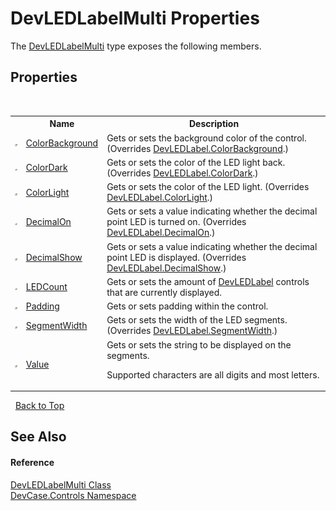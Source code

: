 # DevLEDLabelMulti Properties
 

The <a href="T_DevCase_Controls_DevLEDLabelMulti">DevLEDLabelMulti</a> type exposes the following members.


## Properties
&nbsp;<table><tr><th></th><th>Name</th><th>Description</th></tr><tr><td>![Public property](media/pubproperty.gif "Public property")</td><td><a href="P_DevCase_Controls_DevLEDLabelMulti_ColorBackground">ColorBackground</a></td><td>
Gets or sets the background color of the control.
 (Overrides <a href="P_DevCase_Controls_DevLEDLabel_ColorBackground">DevLEDLabel.ColorBackground</a>.)</td></tr><tr><td>![Public property](media/pubproperty.gif "Public property")</td><td><a href="P_DevCase_Controls_DevLEDLabelMulti_ColorDark">ColorDark</a></td><td>
Gets or sets the color of the LED light back.
 (Overrides <a href="P_DevCase_Controls_DevLEDLabel_ColorDark">DevLEDLabel.ColorDark</a>.)</td></tr><tr><td>![Public property](media/pubproperty.gif "Public property")</td><td><a href="P_DevCase_Controls_DevLEDLabelMulti_ColorLight">ColorLight</a></td><td>
Gets or sets the color of the LED light.
 (Overrides <a href="P_DevCase_Controls_DevLEDLabel_ColorLight">DevLEDLabel.ColorLight</a>.)</td></tr><tr><td>![Public property](media/pubproperty.gif "Public property")</td><td><a href="P_DevCase_Controls_DevLEDLabelMulti_DecimalOn">DecimalOn</a></td><td>
Gets or sets a value indicating whether the decimal point LED is turned on.
 (Overrides <a href="P_DevCase_Controls_DevLEDLabel_DecimalOn">DevLEDLabel.DecimalOn</a>.)</td></tr><tr><td>![Public property](media/pubproperty.gif "Public property")</td><td><a href="P_DevCase_Controls_DevLEDLabelMulti_DecimalShow">DecimalShow</a></td><td>
Gets or sets a value indicating whether the decimal point LED is displayed.
 (Overrides <a href="P_DevCase_Controls_DevLEDLabel_DecimalShow">DevLEDLabel.DecimalShow</a>.)</td></tr><tr><td>![Public property](media/pubproperty.gif "Public property")</td><td><a href="P_DevCase_Controls_DevLEDLabelMulti_LEDCount">LEDCount</a></td><td>
Gets or sets the amount of <a href="T_DevCase_Controls_DevLEDLabel">DevLEDLabel</a> controls that are currently displayed.</td></tr><tr><td>![Public property](media/pubproperty.gif "Public property")</td><td><a href="P_DevCase_Controls_DevLEDLabelMulti_Padding">Padding</a></td><td>
Gets or sets padding within the control.</td></tr><tr><td>![Public property](media/pubproperty.gif "Public property")</td><td><a href="P_DevCase_Controls_DevLEDLabelMulti_SegmentWidth">SegmentWidth</a></td><td>
Gets or sets the width of the LED segments.
 (Overrides <a href="P_DevCase_Controls_DevLEDLabel_SegmentWidth">DevLEDLabel.SegmentWidth</a>.)</td></tr><tr><td>![Public property](media/pubproperty.gif "Public property")</td><td><a href="P_DevCase_Controls_DevLEDLabelMulti_Value">Value</a></td><td>
Gets or sets the string to be displayed on the segments. 

 Supported characters are all digits and most letters.</td></tr></table>&nbsp;
<a href="#devledlabelmulti-properties">Back to Top</a>

## See Also


#### Reference
<a href="T_DevCase_Controls_DevLEDLabelMulti">DevLEDLabelMulti Class</a><br /><a href="N_DevCase_Controls">DevCase.Controls Namespace</a><br />